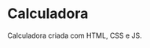 # Calculadora
Calculadora criada com HTML, CSS e JS. 
 <div style = "display: inline_block"> </br>
<src="https://user-images.githubusercontent.com/129366371/228971112-ab639b9e-5f49-4a8e-9ece-06c683004492.png"
" />
